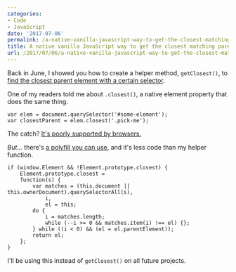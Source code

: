 ```yaml
---
categories:
- Code
- JavaScript
date: '2017-07-06'
permalink: /a-native-vanilla-javascript-way-to-get-the-closest-matching-parent-element/
title: A native vanilla JavaScript way to get the closest matching parent element
url: /2017/07/06/a-native-vanilla-javascript-way-to-get-the-closest-matching-parent-element
---
```


Back in June, I showed you how to create a helper method, `getClosest()`, to [find the closest parent element with a certain selector](https://gomakethings.com/how-to-get-the-closest-parent-element-with-a-matching-selector-using-vanilla-javascript/).

One of my readers told me about `.closest()`, a native element property that does the same thing.

```lang-javascript
var elem = document.querySelector('#some-element');
var closestParent = elem.closest('.pick-me');
```

The catch? [It's poorly supported by browsers.](https://developer.mozilla.org/en-US/docs/Web/API/Element/closest#Browser_compatibility)

*But...* there's [a polyfill you can use](https://developer.mozilla.org/en-US/docs/Web/API/Element/closest#Polyfill), and it's less code than my helper function.

```lang-javascript
if (window.Element && !Element.prototype.closest) {
    Element.prototype.closest =
    function(s) {
        var matches = (this.document || this.ownerDocument).querySelectorAll(s),
            i,
            el = this;
        do {
            i = matches.length;
            while (--i >= 0 && matches.item(i) !== el) {};
        } while ((i < 0) && (el = el.parentElement));
        return el;
    };
}
```

I'll be using this instead of `getClosest()` on all future projects.